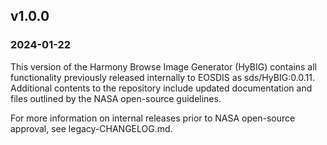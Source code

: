 ## v1.0.0
### 2024-01-22
This version of the Harmony Browse Image Generator (HyBIG) contains all
functionality previously released internally to EOSDIS as sds/HyBIG:0.0.11.
Additional contents to the repository include updated documentation and files
outlined by the NASA open-source guidelines.

For more information on internal releases prior to NASA open-source approval,
see legacy-CHANGELOG.md.
